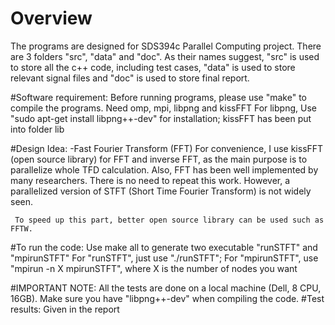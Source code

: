 # Overview
The programs are designed for SDS394c Parallel Computing project. 
There are 3 folders "src", "data" and "doc". As their names suggest, "src" is used to store all the c++ code, including test cases, "data" is used to store relevant signal files and "doc" is used to store final report.

#Software requirement:
Before running programs, please use "make" to compile the programs.
Need omp, mpi, libpng and kissFFT
For libpng, Use "sudo apt-get install libpng++-dev" for installation; kissFFT has been put into folder lib

#Design Idea:
-Fast Fourier Transform (FFT)
 	 For convenience, I use kissFFT (open source library) for FFT and inverse FFT, as the main purpose is to parallelize whole TFD calculation. Also, FFT has been well implemented by many researchers. There is no need to repeat this work. However, a parallelized version of STFT (Short Time Fourier Transform) is not widely seen. 

 	 To speed up this part, better open source library can be used such as FFTW. 

#To run the code:
	Use make all to generate two executable "runSTFT" and "mpirunSTFT"
	For "runSTFT", just use "./runSTFT";
	For "mpirunSTFT", use "mpirun -n X mpirunSTFT", where X is the number of nodes you want

#IMPORTANT NOTE:
	All the tests are done on a local machine (Dell, 8 CPU, 16GB). Make sure you have "libpng++-dev" when compiling the code.
#Test results:
	Given in the report
